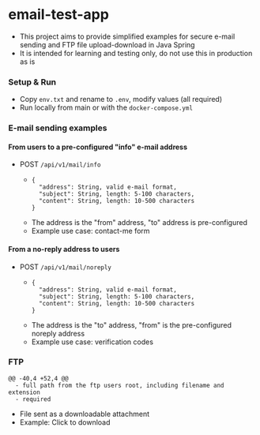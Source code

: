 # email-test-app
- This project aims to provide simplified examples for secure e-mail sending and FTP file 
  upload-download in Java Spring
- It is intended for learning and testing only, do not use this in production as is

### Setup & Run
- Copy `env.txt` and rename to `.env`, modify values (all required)
- Run locally from main or with the `docker-compose.yml`

### E-mail sending examples

#### From users to a pre-configured "info" e-mail address
- POST `/api/v1/mail/info`
  - ```
    {
      "address": String, valid e-mail format,
      "subject": String, length: 5-100 characters,
      "content": String, length: 10-500 characters
    }
    ```  
  - The address is the "from" address, "to" address is pre-configured
  - Example use case: contact-me form

#### From a no-reply address to users
- POST `/api/v1/mail/noreply`
  - ```
    {
      "address": String, valid e-mail format,
      "subject": String, length: 5-100 characters,
      "content": String, length: 10-500 characters
    }
    ```  
  - The address is the "to" address, "from" is the pre-configured noreply address
  - Example use case: verification codes

### FTP

	@@ -40,4 +52,4 @@
      - full path from the ftp users root, including filename and extension
      - required
  - File sent as a downloadable attachment
  - Example: Click to download

